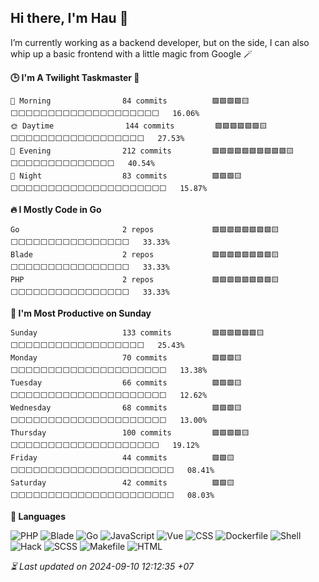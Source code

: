## Hi there, I'm Hau 👋
I’m currently working as a backend developer, but on the side, I can also whip up a basic frontend with a little magic from Google 🪄

<!--START_SECTION:readme-stats-->
**🕒 I'm A Twilight Taskmaster 🌆**

```text
🌅 Morning                84 commits          🟩🟩🟩🟩🟨⬜⬜⬜⬜⬜⬜⬜⬜⬜⬜⬜⬜⬜⬜⬜⬜⬜⬜⬜⬜   16.06%
🌞 Daytime                144 commits         🟩🟩🟩🟩🟩🟩🟨⬜⬜⬜⬜⬜⬜⬜⬜⬜⬜⬜⬜⬜⬜⬜⬜⬜⬜   27.53%
🌆 Evening                212 commits         🟩🟩🟩🟩🟩🟩🟩🟩🟩🟩🟨⬜⬜⬜⬜⬜⬜⬜⬜⬜⬜⬜⬜⬜⬜   40.54%
🌙 Night                  83 commits          🟩🟩🟩🟨⬜⬜⬜⬜⬜⬜⬜⬜⬜⬜⬜⬜⬜⬜⬜⬜⬜⬜⬜⬜⬜   15.87%
```

**🔥 I Mostly Code in Go**

```text
Go                       2 repos             🟩🟩🟩🟩🟩🟩🟩🟩🟨⬜⬜⬜⬜⬜⬜⬜⬜⬜⬜⬜⬜⬜⬜⬜⬜   33.33%
Blade                    2 repos             🟩🟩🟩🟩🟩🟩🟩🟩🟨⬜⬜⬜⬜⬜⬜⬜⬜⬜⬜⬜⬜⬜⬜⬜⬜   33.33%
PHP                      2 repos             🟩🟩🟩🟩🟩🟩🟩🟩🟨⬜⬜⬜⬜⬜⬜⬜⬜⬜⬜⬜⬜⬜⬜⬜⬜   33.33%
```

**📅 I'm Most Productive on Sunday**

```text
Sunday                   133 commits         🟩🟩🟩🟩🟩🟩🟨⬜⬜⬜⬜⬜⬜⬜⬜⬜⬜⬜⬜⬜⬜⬜⬜⬜⬜   25.43%
Monday                   70 commits          🟩🟩🟩🟨⬜⬜⬜⬜⬜⬜⬜⬜⬜⬜⬜⬜⬜⬜⬜⬜⬜⬜⬜⬜⬜   13.38%
Tuesday                  66 commits          🟩🟩🟩🟨⬜⬜⬜⬜⬜⬜⬜⬜⬜⬜⬜⬜⬜⬜⬜⬜⬜⬜⬜⬜⬜   12.62%
Wednesday                68 commits          🟩🟩🟩🟨⬜⬜⬜⬜⬜⬜⬜⬜⬜⬜⬜⬜⬜⬜⬜⬜⬜⬜⬜⬜⬜   13.00%
Thursday                 100 commits         🟩🟩🟩🟩🟨⬜⬜⬜⬜⬜⬜⬜⬜⬜⬜⬜⬜⬜⬜⬜⬜⬜⬜⬜⬜   19.12%
Friday                   44 commits          🟩🟩🟨⬜⬜⬜⬜⬜⬜⬜⬜⬜⬜⬜⬜⬜⬜⬜⬜⬜⬜⬜⬜⬜⬜   08.41%
Saturday                 42 commits          🟩🟩🟨⬜⬜⬜⬜⬜⬜⬜⬜⬜⬜⬜⬜⬜⬜⬜⬜⬜⬜⬜⬜⬜⬜   08.03%
```

**💬 Languages**

![PHP](https://img.shields.io/badge/PHP-67.11%25-4F5D95?&logo=PHP&labelColor=151b23)
![Blade](https://img.shields.io/badge/Blade-25.87%25-f7523f?&logo=Blade&labelColor=151b23)
![Go](https://img.shields.io/badge/Go-02.95%25-00ADD8?&logo=Go&labelColor=151b23)
![JavaScript](https://img.shields.io/badge/JavaScript-02.21%25-f1e05a?&logo=JavaScript&labelColor=151b23)
![Vue](https://img.shields.io/badge/Vue-01.29%25-41b883?&logo=Vue&labelColor=151b23)
![CSS](https://img.shields.io/badge/CSS-00.22%25-563d7c?&logo=CSS&labelColor=151b23)
![Dockerfile](https://img.shields.io/badge/Dockerfile-00.13%25-384d54?&logo=Dockerfile&labelColor=151b23)
![Shell](https://img.shields.io/badge/Shell-00.09%25-89e051?&logo=Shell&labelColor=151b23)
![Hack](https://img.shields.io/badge/Hack-00.07%25-878787?&logo=Hack&labelColor=151b23)
![SCSS](https://img.shields.io/badge/SCSS-00.02%25-c6538c?&logo=SCSS&labelColor=151b23)
![Makefile](https://img.shields.io/badge/Makefile-00.02%25-427819?&logo=Makefile&labelColor=151b23)
![HTML](https://img.shields.io/badge/HTML-00.02%25-e34c26?&logo=HTML&labelColor=151b23)




*⏳ Last updated on 2024-09-10 12:12:35 +07*
<!--END_SECTION:readme-stats-->
